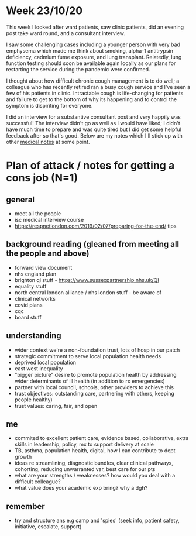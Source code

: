 # Week 23/10/20

This week I looked after ward patients, saw clinic patients, did an evening post take ward round, and a consultant interview.

I saw some challenging cases including a younger person with very bad emphysema which made me think about smoking, alpha-1 antitrypsin deficiency, cadmium fume exposure, and lung transplant. Relatedly, lung function testing should soon be available again
locally as our plans for restarting the service during the pandemic were confirmed. 

I thought about how difficult chronic cough management is to do well; a colleague who has recently retired ran a busy cough service and I've seen a few of his patients in clinic. Intractable cough is life-changing for patients and failure to get to the bottom of why its happening and to control the symptom is dispiriting for everyone. 

I did an interview for a substantive consultant post and very happily was successful! The interview didn't go as well as I would have liked; I didn't have much time to prepare and was quite tired but I did get some helpful feedback after so that's good. Below are my notes which I'll stick up with other [medical notes](http://carlreynolds.net/category/medicine.html) at some point. 

# Plan of attack / notes for getting a cons job (N=1)

## general

- meet all the people
- isc medical interview course
- https://respnetlondon.com/2019/02/07/preparing-for-the-end/ tips

## background reading (gleaned from meeting all the people and above)

- forward view document
- nhs england plan
- brighton qi stuff - https://www.sussexpartnership.nhs.uk/QI
- equality stuff
- north central london alliance / nhs london stuff - be aware of
- clinical networks
- covid plans
- cqc
- board stuff

## understanding

- wider context we're a non-foundation trust, lots of hosp in our patch
- strategic commitment to serve local population health needs
- deprived local population
- east west inequality
- "bigger picture" desire to promote population health by addressing wider determinants of ill health (in addition to rx emergencies)
- partner with local council, schools, other providers to achieve this
- trust objectives: outstanding care, partnering with others, keeping people healthy)
- trust values: caring, fair, and open

## me

- commited to excellent patient care, evidence based, collaborative, extra skills in leadership, policy, mx to support delivery at
scale
- TB, asthma, population health, digital, how I can contribute to dept growth
- ideas re streamlining, diagnostic bundles, clear clinical pathways, cohorting, reducing unwarranted var, best care for our pts
- what are your strengths / weaknesses? how would you deal with a difficult colleague?
- what value does your academic exp bring? why a dgh?

## remember
- try and structure ans e.g camp and 'spies' (seek info, patient safety, initiative, escalate, support)





